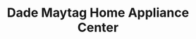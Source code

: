 ---
title: "Dade Maytag Home Appliance Center"
url: /miami/dade-maytag-home-appliance-center/
shop: Haushaltsgeräte
---